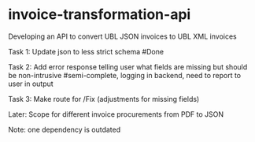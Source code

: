 # invoice-transformation-api

Developing an API to convert UBL JSON invoices to UBL XML invoices

Task 1: Update json to less strict schema #Done

Task 2: Add error response telling user what fields are missing but should be non-intrusive #semi-complete, logging in backend, need to report to user in output

Task 3: Make route for /Fix (adjustments for missing fields)

Later: Scope for different invoice procurements from PDF to JSON

Note: one dependency is outdated
